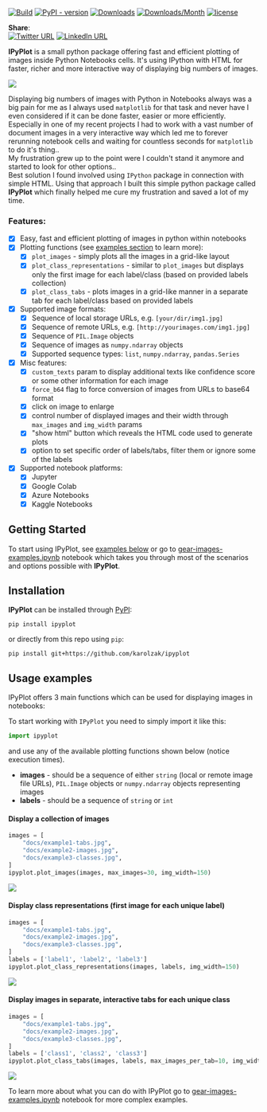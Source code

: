 [![Build](https://github.com/karolzak/ipyplot/workflows/CI%20Build/badge.svg)](https://github.com/karolzak/ipyplot/actions?query=workflow%3A%22CI+Build%22)
[![PyPI - version](https://img.shields.io/pypi/v/ipyplot.svg "PyPI version")](https://pypi.org/project/ipyplot/) 
[![Downloads](https://pepy.tech/badge/ipyplot)](https://pepy.tech/project/ipyplot)
[![Downloads/Month](https://pepy.tech/badge/ipyplot/month)](https://pepy.tech/project/ipyplot/month)
[![license](https://img.shields.io/github/license/mashape/apistatus.svg?maxAge=2592000)](https://github.com/karolzak/ipyplot/blob/master/LICENSE)

**Share**:  
[![Twitter URL](https://img.shields.io/twitter/url?url=https%3A%2F%2Fgithub.com%2karolzak%2Fipyplot)](http://twitter.com/share?text=IPyPlot%20-%20fast%20and%20effortless%20way%20to%20display%20huge%20numbers%20of%20images%20in%20Python%20notebooks&url=https://github.com/karolzak/ipyplot/&hashtags=python,computervision,imageclassification,deeplearning,ML,AI)
[![LinkedIn URL](https://raw.githubusercontent.com/karolzak/boxdetect/master/images/linkedin_share4.png)](http://www.linkedin.com/shareArticle?mini=true&url=https://github.com/karolzak/ipyplot&title=IPyPlot%20python%20package)

**IPyPlot** is a small python package offering fast and efficient plotting of images inside Python Notebooks cells. It's using IPython with HTML for faster, richer and more interactive way of displaying big numbers of images.

![](https://raw.githubusercontent.com/karolzak/ipyplot/master/docs/example1-tabs.gif)

Displaying big numbers of images with Python in Notebooks always was a big pain for me as I always used `matplotlib` for that task and never have I even considered if it can be done faster, easier or more efficiently.  
Especially in one of my recent projects I had to work with a vast number of document images in a very interactive way which led me to forever rerunning notebook cells and waiting for countless seconds for `matplotlib` to do it's thing..   
My frustration grew up to the point were I couldn't stand it anymore and started to look for other options..  
Best solution I found involved using `IPython` package in connection with simple HTML. Using that approach I built this simple python package called **IPyPlot** which finally helped me cure my frustration and saved a lot of my time.

### Features:
- [x] Easy, fast and efficient plotting of images in python within notebooks
- [x] Plotting functions (see [examples section](#Usage-examples) to learn more):
  - [x] `plot_images` - simply plots all the images in a grid-like layout 
  - [x] `plot_class_representations` - similar to `plot_images` but displays only the first image for each label/class (based on provided labels collection)
  - [x] `plot_class_tabs` - plots images in a grid-like manner in a separate tab for each label/class based on provided labels
- [x] Supported image formats:
  - [x] Sequence of local storage URLs, e.g. `[your/dir/img1.jpg]`
  - [x] Sequence of remote URLs, e.g. `[http://yourimages.com/img1.jpg]`
  - [x] Sequence of `PIL.Image` objects
  - [x] Sequence of images as `numpy.ndarray` objects
  - [x] Supported sequence types: `list`, `numpy.ndarray`, `pandas.Series`
- [x] Misc features:
  - [x] `custom_texts` param to display additional texts like confidence score or some other information for each image
  - [x] `force_b64` flag to force conversion of images from URLs to base64 format
  - [x] click on image to enlarge 
  - [x] control number of displayed images and their width through `max_images` and `img_width` params
  - [x] "show html" button which reveals the HTML code used to generate plots
  - [x] option to set specific order of labels/tabs, filter them or ignore some of the labels
- [x] Supported notebook platforms:
  - [x] Jupyter
  - [x] Google Colab
  - [x] Azure Notebooks
  - [x] Kaggle Notebooks

## Getting Started

To start using IPyPlot, see [examples below](#Usage-examples) or go to 
[gear-images-examples.ipynb](https://github.com/karolzak/ipyplot/blob/master/notebooks/gear-images-examples.ipynb) notebook which takes you through most of the scenarios and options possible with **IPyPlot**.

## Installation

**IPyPlot** can be installed through [PyPI](https://pypi.org/project/ipyplot/):

```
pip install ipyplot
```

or directly from this repo using `pip`:

```
pip install git+https://github.com/karolzak/ipyplot
```

## Usage examples

IPyPlot offers 3 main functions which can be used for displaying images in notebooks:

To start working with `IPyPlot` you need to simply import it like this:
```python
import ipyplot
```  
and use any of the available plotting functions shown below (notice execution times).  
- **images** - should be a sequence of either `string` (local or remote image file URLs), `PIL.Image` objects or `numpy.ndarray` objects representing images  
- **labels** - should be a sequence of `string` or `int`

#### Display a collection of images

```python
images = [
    "docs/example1-tabs.jpg",
    "docs/example2-images.jpg",
    "docs/example3-classes.jpg",
]
ipyplot.plot_images(images, max_images=30, img_width=150)
```

![](https://raw.githubusercontent.com/karolzak/ipyplot/master/docs/example2-images.jpg)

#### Display class representations (first image for each unique label)

```python
images = [
    "docs/example1-tabs.jpg",
    "docs/example2-images.jpg",
    "docs/example3-classes.jpg",
]
labels = ['label1', 'label2', 'label3']
ipyplot.plot_class_representations(images, labels, img_width=150)

```

![](https://raw.githubusercontent.com/karolzak/ipyplot/master/docs/example3-classes.jpg)

#### Display images in separate, interactive tabs for each unique class

```python
images = [
    "docs/example1-tabs.jpg",
    "docs/example2-images.jpg",
    "docs/example3-classes.jpg",
]
labels = ['class1', 'class2', 'class3']
ipyplot.plot_class_tabs(images, labels, max_images_per_tab=10, img_width=150)

```

![](https://raw.githubusercontent.com/karolzak/ipyplot/master/docs/example1-tabs.gif)

To learn more about what you can do with IPyPlot go to [gear-images-examples.ipynb](https://github.com/karolzak/ipyplot/blob/master/notebooks/gear-images-examples.ipynb) notebook for more complex examples.